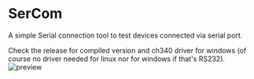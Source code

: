# SerCom
A simple Serial connection tool to test devices connected via serial port.

Check the release for compiled version and ch340 driver for windows (of course no driver needed for linux nor for windows if that's RS232).
![preview](https://user-images.githubusercontent.com/46690477/145173016-25f12e7b-bbd9-4e68-8e9e-9990265e8719.jpg)
